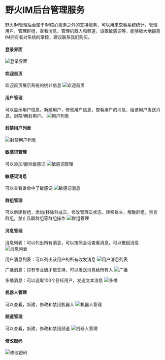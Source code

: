 # 野火IM后台管理服务
野火IM管理后台属于IM核心服务之外的支持服务，可以用来查看系统统计，管理用户，管理群组，查看消息，管理机器人和频道，设置敏感词等，能够极大地提高IM拥有者对系统的掌控，建议联系我们购买。

#### 登录界面
![登录界面](./assert/1.login.png)

#### 欢迎首页
欢迎首页展示系统的统计信息
![欢迎首页](./assert/2.homepage.png)

#### 用户管理
可以显示用户信息，新建用户，修改用户信息，查看用户的消息，给该用户发送消息，封禁/解封用户。
![用户列表](./assert/3.userlist.png)

#### 封禁用户列表
![封禁用户列表](./assert/4.blockeduserlist.png)

#### 敏感词管理
可以添加/删除敏感词
![敏感词管理](./assert/5.sensitiveword.png)

#### 敏感词消息
可以查看谁命中了敏感词
![敏感词消息](./assert/6.sensitivemessage.png)

#### 群组管理
可以新建群组，添加/移除群成员，修改管理员状态，转移群主，解散群组，禁言群组，禁止私聊群组等群组操作
![群组管理](./assert/8.grouplist.png)

#### 消息管理
消息列表：可以列出所有消息，可以按照会话查看消息，可以撤回消息
![消息列表](./assert/9.messagelist.png)

用户消息列表：可以列出该用户的所有收发消息
![用户消息列表](./assert/9.usermessagelist.png)

广播消息：只有专业版才能支持，可以发送消息给所有人
![广播](./assert/10.broadcastmsg.png)

多播消息：可以选取100个目标用户，发送文本消息
![多播](./assert/11.multicastmsg.png)

#### 机器人管理
可以查看，新建，修改和禁用机器人
![机器人管理](./assert/12.robotlist.png)

#### 频道管理
可以查看，新建，修改和禁用频道
![机器人管理](./assert/13.channellist.png)

#### 修改密码
![修改密码](./assert/7.changepwd.png)
